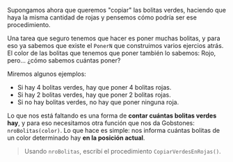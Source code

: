 Supongamos ahora que queremos "copiar" las bolitas verdes, haciendo que haya la misma cantidad de rojas y pensemos cómo podría ser ese procedimiento.

Una tarea que seguro tenemos que hacer es poner muchas bolitas, y para eso ya sabemos que existe el `PonerN` que construimos varios ejercios atrás. El color de las bolitas que tenemos que poner también lo sabemos: Rojo, pero... ¿cómo sabemos cuántas poner?

Miremos algunos ejemplos:

* Si hay 4 bolitas verdes, hay que poner 4 bolitas rojas.
* Si hay 2 bolitas verdes, hay que poner 2 bolitas rojas.
* Si no hay bolitas verdes, no hay que poner ninguna roja.

Lo que nos está faltando es una forma de **contar cuántas bolitas verdes hay**, y para eso necesitamos otra función que nos da Gobstones: `nroBolitas(color)`. Lo que hace es simple: nos informa cuántas bolitas de un color determinado hay **en la posición actual**.

> Usando `nroBolitas`, escribí el procedimiento `CopiarVerdesEnRojas()`.